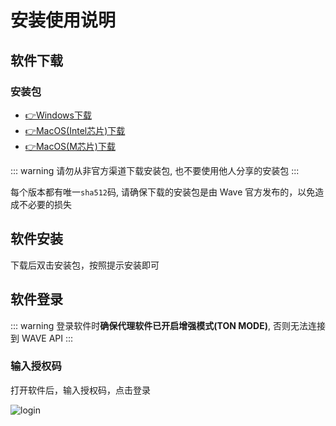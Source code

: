# 安装使用说明

## 软件下载

### 安装包

- [👉Windows下载](https://github.com/3lang3/wave-desktop-release/releases/latest/download/wave-desktop-x64.exe)
- [👉MacOS(Intel芯片)下载](https://github.com/3lang3/wave-desktop-release/releases/latest/download/wave-desktop-x64.dmg)
- [👉MacOS(M芯片)下载](https://github.com/3lang3/wave-desktop-release/releases/latest/download/wave-desktop-arm64.dmg)

::: warning
请勿从非官方渠道下载安装包, 也不要使用他人分享的安装包
:::

每个版本都有唯一`sha512`码, 请确保下载的安装包是由 Wave 官方发布的，以免造成不必要的损失

## 软件安装

下载后双击安装包，按照提示安装即可

## 软件登录

::: warning
登录软件时**确保代理软件已开启增强模式(TON MODE)**, 否则无法连接到 WAVE API
:::

<!-- > 推荐的代理软件 https://www.clashforwindows.net/ -->

### 输入授权码

打开软件后，输入授权码，点击登录

![login](/ss/wave-login.png)
